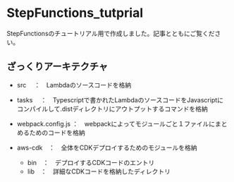 # StepFunctions_tutprial
StepFunctionsのチュートリアル用で作成しました。記事とともにご覧ください。

## ざっくりアーキテクチャ
* src    　：　Lambdaのソースコードを格納
* tasks  　：　Typescriptで書かれたLambdaのソースコードをJavascriptにコンパイルして.distディレクトリにアウトプットするコマンドを格納
* webpack.config.js  ：　webpackによってモジュールごと１ファイルにまとめるためのコードを格納

* aws-cdk　：　全体をCDKデプロイするためのモジュールを格納
    * bin　：　デプロイするCDKコードのエントリ
    * lib　：　詳細なCDKコードを格納したディレクトリ

